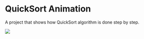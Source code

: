 # QuickSort Animation

A project that shows how QuickSort algorithm is done step by step.

![](images/quicksort.gif)
